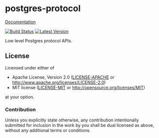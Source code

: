 # postgres-protocol

[Documentation](https://sfackler.github.io/rust-postgres-protocol/doc/v0.1.0/postgres_protocol)

[![Build Status](https://travis-ci.org/sfackler/rust-postgres-protocol.png?branch=master)](https://travis-ci.org/sfackler/rust-postgres-protocol) [![Latest Version](https://img.shields.io/crates/v/postgres-protocol.svg)](https://crates.io/crates/postgres-protocol)

Low level Postgres protocol APIs.

## License

Licensed under either of
 * Apache License, Version 2.0 ([LICENSE-APACHE](LICENSE-APACHE) or http://www.apache.org/licenses/LICENSE-2.0)
 * MIT license ([LICENSE-MIT](LICENSE-MIT) or http://opensource.org/licenses/MIT)

at your option.

### Contribution

Unless you explicitly state otherwise, any contribution intentionally submitted
for inclusion in the work by you shall be dual licensed as above, without any
additional terms or conditions.
